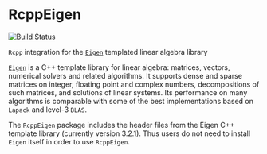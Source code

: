 RcppEigen
=========

[![Build Status](https://travis-ci.org/RcppCore/RcppEigen.png)](https://travis-ci.org/RcppCore/RcppEigen)

`Rcpp` integration for the [`Eigen`](http://eigen.tuxfamily.org) templated linear algebra library

[`Eigen`](http://eigen.tuxfamily.org) is a C++ template library for linear algebra: matrices,
vectors, numerical solvers and related algorithms.  It supports dense
and sparse matrices on integer, floating point and complex numbers,
decompositions of such matrices, and solutions of linear systems. Its
performance on many algorithms is comparable with some of the best
implementations based on `Lapack` and level-3 `BLAS`.

The `RcppEigen` package includes the header files from the Eigen C++
template library (currently version 3.2.1). Thus users do not need to
install `Eigen` itself in order to use `RcppEigen`.
